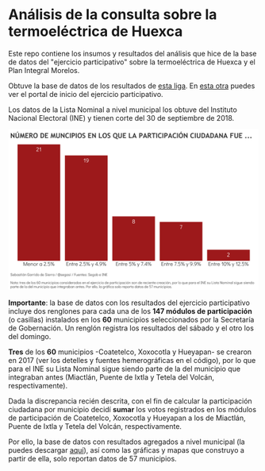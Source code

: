 # Análisis de la consulta sobre la termoeléctrica de Huexca

Este repo contiene los insumos y resultados del análisis que hice de la base de datos del "ejercicio participativo" sobre la termoeléctrica de Huexca y el Plan Integral Morelos. 

Obtuve la base de datos de los resultados de [esta liga](http://resultados.participacionsocial.gob.mx/resultado_mesas.zip). En [esta otra](http://participacionsocial.gob.mx/) puedes ver el portal de inicio del ejercicio participativo.

Los datos de la Lista Nominal a nivel municipal los obtuve del Instituto Nacional Electoral (INE) y tienen corte del 30 de septiembre de 2018. 

![My image](https://github.com/segasi/analisis_consulta_termo_huexca/blob/master/03_graficas/numero_mpos_por_rango_participacion.png)


**Importante**: la base de datos con los resultados del ejercicio participativo incluye dos renglones para cada una de los **147 módulos de participación** (o casillas) instalados en los **60** municipios seleccionados por la Secretaría de Gobernación. Un renglón registra los resultados del sábado y el otro los del domingo.

**Tres** de los **60** municipios -Coatetelco, Xoxocotla y Hueyapan- se crearon en 2017 (ver los detelles y fuentes hemerográficas en el código), por lo que para el INE su Lista Nominal sigue siendo parte de la del municipio que integraban antes (Miactlán, Puente de Ixtla y Tetela del Volcán, respectivamente).

Dada la discrepancia recién descrita, con el fin de calcular la participación ciudadana por municipio decidí **sumar** los votos registrados en los módulos de participación de Coatetelco, Xoxocotla y Hueyapan a los de Miactlán, Puente de Ixtla y Tetela del Volcán, respectivamente.

Por ello, la base de datos con resultados agregados a nivel municipal (la puedes descargar [aquí](https://github.com/segasi/analisis_consulta_termo_huexca/blob/master/04_datos_generados/bd_resultados_por_mpo.csv)), así como las gráficas y mapas que construyo a partir de ella, solo reportan datos de 57 municipios. 
